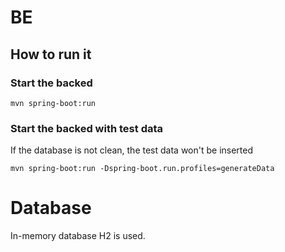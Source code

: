 # BE

## How to run it

### Start the backed

`mvn spring-boot:run`

### Start the backed with test data

If the database is not clean, the test data won't be inserted

`mvn spring-boot:run -Dspring-boot.run.profiles=generateData`

# Database

In-memory database H2 is used.
